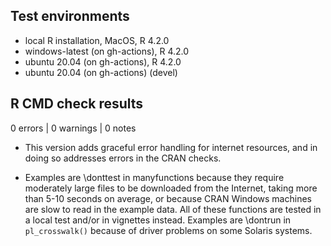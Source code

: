 ## Test environments
* local R installation, MacOS, R 4.2.0
* windows-latest (on gh-actions), R 4.2.0
* ubuntu 20.04 (on gh-actions), R 4.2.0
* ubuntu 20.04 (on gh-actions) (devel)

## R CMD check results

0 errors | 0 warnings | 0 notes

* This version adds graceful error handling for internet resources, and in doing
so addresses errors in the CRAN checks.

* Examples are \donttest in manyfunctions because they require
moderately large files to be downloaded from the Internet, taking more than 5-10
seconds on average, or because CRAN Windows machines are slow to read in the
example data. All of these functions are tested in a local test and/or in
vignettes instead. Examples are \dontrun in `pl_crosswalk()` because of driver
problems on some Solaris systems.

